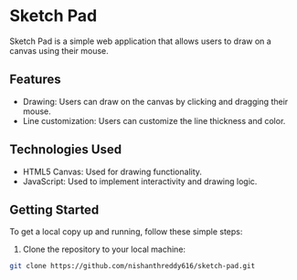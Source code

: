 # Sketch Pad

Sketch Pad is a simple web application that allows users to draw on a canvas using their mouse.

## Features

- Drawing: Users can draw on the canvas by clicking and dragging their mouse.
- Line customization: Users can customize the line thickness and color.

## Technologies Used

- HTML5 Canvas: Used for drawing functionality.
- JavaScript: Used to implement interactivity and drawing logic.

## Getting Started

To get a local copy up and running, follow these simple steps:

1. Clone the repository to your local machine:

```bash
git clone https://github.com/nishanthreddy616/sketch-pad.git
